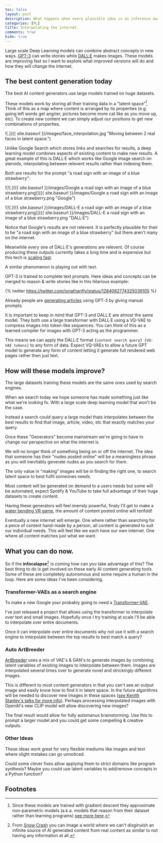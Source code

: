 ```yaml
---
toc: false
layout: post
description: What happens when every plausible idea is an inference away.
categories: [ML]
title: Interpolating the internet.
comments: true
hide: true
---
```


Large scale Deep Learning models can combine abstract concepts in new ways.
[GPT-3](https://openai.com/blog/openai-api/) can write stories while [DALL·E](https://openai.com/blog/DALL·E/) makes images.
These models are improving fast so I want to explore what improved versions will do and how they will change the internet.

## The best content generation today

The best AI content generators use large models trained on huge datasets.

These models work by storing all their training data in a "latent space"[^1].
Think of this as a map where content is arranged by its properties (e.g. going left words get angrier, pictures become more cat like as you move up, etc).
To create new content we can simply adjust our positions to get new combinations of properties.

![.]({{ site.baseurl }}/images/face_interpolation.jpg "Moving between 2 real faces in latent space.")

Unlike Google Search which stores links and searches for results, a deep learning model combines aspects of existing content to make new results.
A great example of this is DALL·E which works like Google image search on steroids, interpolating between relevent results rather than indexing them.

Both are results for the prompt "a road sign with an image of a blue strawberry":

![![.]({{ site.baseurl }}/images/Google a road sign with an image of a blue strawberry.png)]({{ site.baseurl }}/images/Google a road sign with an image of a blue strawberry.png "Google")

![![.]({{ site.baseurl }}/images/DALL-E a road sign with an image of a blue strawberry.png)]({{ site.baseurl }}/images/DALL-E a road sign with an image of a blue strawberry.png "DALL·E")

Notice that Google's results are not relevent.
It is perfectly plausible for their to be "a road sign with an image of a blue strawberry" but there aren't many on the internet.

Meanwhile every one of DALL·E's generations are relevent.
Of course producing these outputs currently takes a long time and is expensive but this tech is [scaling fast](https://arxiv.org/abs/2001.08361).

A similar phenomenon is playing out with text.

GPT-3 is trained to complete text prompts.
Here ideas and concepts can be merged to reason & write stories like in this hilarious example:

{% twitter https://twitter.com/jonathanfly/status/1284082774325039105 %}

Already people are [generating articles](https://liamp.substack.com/p/my-gpt-3-blog-got-26-thousand-visitors) using GPT-3 by giving manual prompts.

It is important to keep in mind that GPT-3 and DALL·E are almost the same model.
They both use a large transformer with DALL·E using a VQ-VAE to compress images into token-like sequences.
You can think of this as a learned compiler for images with GPT-3 acting as the programmer.

This means we can apply the DALL·E format `{content search query} {VQ-VAE tokens}` to any form of data.
Expect VQ-VAEs to allow a future GPT model to generate any form of content letting it generate full rendered web pages rather then just text.

## How will these models improve?

The large datasets training these models are the same ones used by search engines.

When we search today we hope someone has made something just like what we're looking fo.
With a large scale deep learning model that won't be the case.

Instead a search could query a large model thats interpolates between the best results to find that image, article, video, etc that exactly matches your query.

Once these "Generators" become mainstream we're going to have to change our perspective on what the internet is.

We will no longer think of something being on or off the internet.
The idea that someone has their "nudes posted online" will be a meaningless phrase as you will inevitably generate nudes as you search for them.

The only value in "making" images will be in finding the right one, to search latent space to best fulfil someones needs.

Most content will be generated on demand to a users needs but some will be automated, expect Spotify & YouTube to take full advantage of their huge datasets to create content.

Having these generators will feel imensly powerful, finaly I'll get to make a [water bending VR game](/fastpages/games/simulation/2020/07/08/An-Avatar-game-with-realistic-physics.html), the amount of content posted online will tenfold!

Eventually a new internet will emerge.
One where rather than searching for a peice of content hand-made by a person, all content is generated to suit our individual needs.
This will feel like we each have our own internet.
One where all content matches just what we want.

## What you can do now.

So if the **infocalapse**[^2] is coming how can you take advantage of this?
The best thing to do is get involved on these early AI content generating tools.
Some of these are completely autonomous and some require a human in the loop.
Here are some ideas I've been considering.

### Transformer-VAEs as a search engine

To make a new Google your probably going to need a [Transformer-VAE](https://github.com/Fraser-Greenlee/transformer-vae).

I've just released a project that allows using the transformer to interpolate over text and small images.
Hopefully once I try training at scale I'll be able to interpolate over entire documents.

Once it can interpolate over entire documents why not use it with a search engine to interpolate between the top results to best match a query?

### Auto ArtBreeder

[ArtBreeder](https://www.artbreeder.com) uses a mix of VAE's & GAN's to generate images by combining latent variables of existing images to interpolate between them.
Images are interpolated several times over to generate novel and strickingly different images.

This is different to most content generators in that you can't see an output image and easily know how to find it in latent space.
In the future algorithms will be needed to discover new images in these spaces ([see Kenith Stanley's talks for more info](https://youtu.be/lhYGXYeMq_E)).
Perhaps processing interpolated images with OpenAI's new CLIP model will allow discovering new images?

The final result would allow for fully automanus brainstorming.
Use this to prompt a larger model and you could get some compelling & creative outputs.

### Other Ideas

These ideas work great for very flexible mediums like images and text where slight mstakes can go unnoticed.

Could some clever fixes allow applying them to strict domains like program synthesis?
Maybe you could use latent variables to add/remove concepts in a Python function?

## Footnotes

[^1]: Since these models are trained with gradient descent they approximate non-parametric models (a.k.a. models that reason from their dataset rather than learning programs) [see more here](https://arxiv.org/abs/2012.00152).

[^2]: From [Snow Crash](https://en.wikipedia.org/wiki/Snow_Crash) you can image a world where we can't disginuish an infinite source of AI generated content from real content as similar to not having any information at all.
